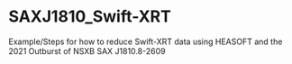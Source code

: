 # SAXJ1810_Swift-XRT
Example/Steps for how to reduce Swift-XRT data using HEASOFT and the 2021 Outburst of NSXB SAX J1810.8-2609
